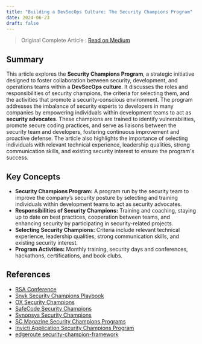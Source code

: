 ```yaml
---
title: "Building a DevSecOps Culture: The Security Champions Program"
date: 2024-06-23
draft: false
---
```


> Original Complete Article : [Read on Medium](https://medium.com/itnext/building-a-devsecops-culture-the-security-champions-program-3d5c5afa6eba)

## Summary

This article explores the **Security Champions Program**, a strategic initiative designed to foster collaboration between security, development, and operations teams within a **DevSecOps culture**. It discusses the roles and responsibilities of security champions, the criteria for selecting them, and the activities that promote a security-conscious environment. The program addresses the imbalance of security experts to developers in many companies by empowering individuals within development teams to act as **security advocates**. These champions are trained to identify vulnerabilities, promote secure coding practices, and serve as liaisons between the security team and developers, fostering continuous improvement and proactive defense. The article also highlights the importance of selecting individuals with relevant technical experience, leadership qualities, strong communication skills, and existing security interest to ensure the program's success.

## Key Concepts

*   **Security Champions Program:** A program run by the security team to improve the company’s security posture by selecting and training individuals within development teams to act as security advocates.
*   **Responsibilities of Security Champions:** Training and coaching, staying up to date on best practices, cooperation between teams, and enhancing security by participating in security-related projects.
*   **Selecting Security Champions:** Criteria include relevant technical experience, leadership qualities, strong communication skills, and existing security interest.
*   **Program Activities:** Monthly training, security days and conferences, hackathons, certifications, and book clubs.

## References

*   [RSA Conference](https://www.youtube.com/watch?v=9gVM93a1H1I&ab_channel=RSAConference)
*   [Snyk Security Champions Playbook](https://go.snyk.io/security-champions-playbook.html)
*   [OX Security Champions](https://www.ox.security/security-champions/)
*   [SafeCode Security Champions](https://safecode.org/wp-content/uploads/2019/02/Security-Champions-2019-.pdf)
*   [Synopsys Security Champions](https://www.synopsys.com/content/dam/synopsys/sig-assets/ebooks/security-champions-devsecops-lifecycle.pdf)
*   [SC Magazine Security Champions Programs](https://www.scmagazine.com/resource/devsecops-security-champion-programs-what-they-are-how-to-build-one)
*   [Invicti Application Security Champions Program](https://www.invicti.com/blog/web-security/application-security-champions-program/)
*   [edgeroute security-champion-framework](https://github.com/edgeroute/security-champion-framework)
